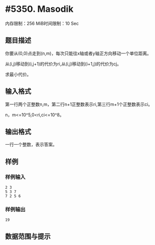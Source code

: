 # #5350. Masodik

内存限制：256 MiB时间限制：10 Sec

## 题目描述

你要从(0,0)点走到(n,m)，每次只能往x轴或者y轴正方向移动一个单位距离。

从(i,j)移动到(i,j+1)的代价为ri,从(i,j)移动到(i+1,j)的代价为cj。

求最小代价。

## 输入格式

第一行两个正整数n,m，第二行n+1正整数表示ri,第三行m+1个正整数表示ci。

n，m<=10^5,0<ri,ci<=10^8。

## 输出格式

一行一个整数，表示答案。

## 样例

### 样例输入

    
    2 3
    5 3 7
    7 2 5 6	
    
    

### 样例输出

    
    19
    

## 数据范围与提示
